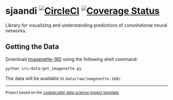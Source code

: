 sjaandi [![CircleCI](https://circleci.com/gh/pechyonkin/sjaandi/tree/master.svg?style=svg)](https://circleci.com/gh/pechyonkin/sjaandi/tree/master) [![Coverage Status](https://coveralls.io/repos/github/pechyonkin/sjaandi/badge.svg?branch=master)](https://coveralls.io/github/pechyonkin/sjaandi?branch=master)
==============================

 Library for visualizing and understanding predictions of convolutional neural networks.


## Getting the Data

Download [Imagenette-160]() using the following shell command:

```python
python src/data/get_imagenette.py
```

The data will be available in `data/raw/imagenette-160/`.

--------

<p><small>Project based on the <a target="_blank" href="https://drivendata.github.io/cookiecutter-data-science/">cookiecutter data science project template</a>.</small></p>
